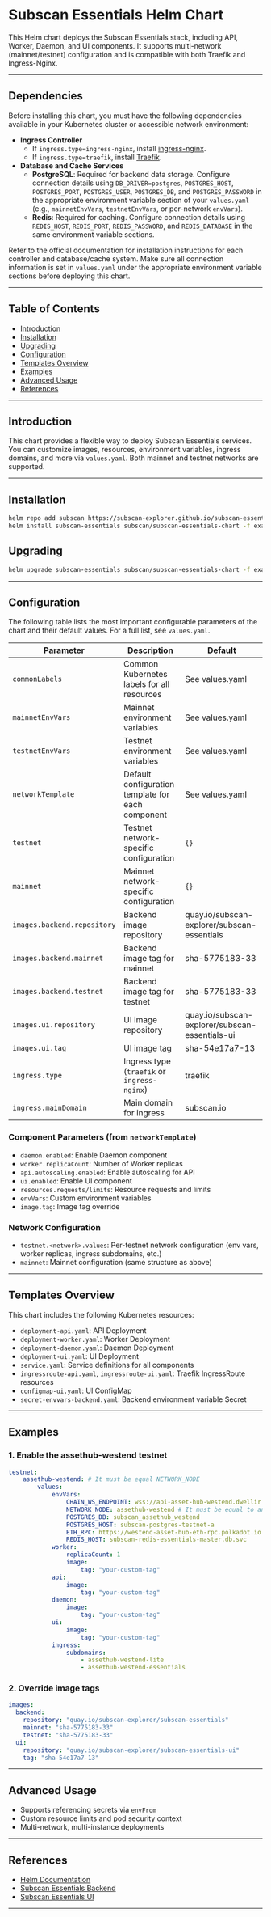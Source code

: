 
# Subscan Essentials Helm Chart

This Helm chart deploys the Subscan Essentials stack, including API, Worker, Daemon, and UI components. It supports multi-network (mainnet/testnet) configuration and is compatible with both Traefik and Ingress-Nginx.

---

## Dependencies

Before installing this chart, you must have the following dependencies available in your Kubernetes cluster or accessible network environment:

- **Ingress Controller**
  - If `ingress.type=ingress-nginx`, install [ingress-nginx](https://github.com/kubernetes/ingress-nginx).
  - If `ingress.type=traefik`, install [Traefik](https://github.com/traefik/traefik).
- **Database and Cache Services**
  - **PostgreSQL**: Required for backend data storage. Configure connection details using `DB_DRIVER=postgres`, `POSTGRES_HOST`, `POSTGRES_PORT`, `POSTGRES_USER`, `POSTGRES_DB`, and `POSTGRES_PASSWORD` in the appropriate environment variable section of your `values.yaml` (e.g., `mainnetEnvVars`, `testnetEnvVars`, or per-network `envVars`).
  - **Redis**: Required for caching. Configure connection details using `REDIS_HOST`, `REDIS_PORT`, `REDIS_PASSWORD`, and `REDIS_DATABASE` in the same environment variable sections.

Refer to the official documentation for installation instructions for each controller and database/cache system. Make sure all connection information is set in `values.yaml` under the appropriate environment variable sections before deploying this chart.

---

## Table of Contents

- [Introduction](#introduction)
- [Installation](#installation)
- [Upgrading](#upgrading)
- [Configuration](#configuration)
- [Templates Overview](#templates-overview)
- [Examples](#examples)
- [Advanced Usage](#advanced-usage)
- [References](#references)

---

## Introduction

This chart provides a flexible way to deploy Subscan Essentials services. You can customize images, resources, environment variables, ingress domains, and more via `values.yaml`. Both mainnet and testnet networks are supported.

---

## Installation

```sh
helm repo add subscan https://subscan-explorer.github.io/subscan-essentials-chart/
helm install subscan-essentials subscan/subscan-essentials-chart -f example/subscan-essentials/values.yaml
```

## Upgrading

```sh
helm upgrade subscan-essentials subscan/subscan-essentials-chart -f example/subscan-essentials/values.yaml
```

---

## Configuration

The following table lists the most important configurable parameters of the chart and their default values. For a full list, see `values.yaml`.

| Parameter | Description | Default |
|-----------|-------------|---------|
| `commonLabels` | Common Kubernetes labels for all resources | See values.yaml |
| `mainnetEnvVars` | Mainnet environment variables | See values.yaml |
| `testnetEnvVars` | Testnet environment variables | See values.yaml |
| `networkTemplate` | Default configuration template for each component | See values.yaml |
| `testnet` | Testnet network-specific configuration | `{}` |
| `mainnet` | Mainnet network-specific configuration | `{}` |
| `images.backend.repository` | Backend image repository | quay.io/subscan-explorer/subscan-essentials |
| `images.backend.mainnet` | Backend image tag for mainnet | sha-5775183-33 |
| `images.backend.testnet` | Backend image tag for testnet | sha-5775183-33 |
| `images.ui.repository` | UI image repository | quay.io/subscan-explorer/subscan-essentials-ui |
| `images.ui.tag` | UI image tag | sha-54e17a7-13 |
| `ingress.type` | Ingress type (`traefik` or `ingress-nginx`) | traefik |
| `ingress.mainDomain` | Main domain for ingress | subscan.io |

### Component Parameters (from `networkTemplate`)

- `daemon.enabled`: Enable Daemon component
- `worker.replicaCount`: Number of Worker replicas
- `api.autoscaling.enabled`: Enable autoscaling for API
- `ui.enabled`: Enable UI component
- `resources.requests/limits`: Resource requests and limits
- `envVars`: Custom environment variables
- `image.tag`: Image tag override

### Network Configuration

- `testnet.<network>.values`: Per-testnet network configuration (env vars, worker replicas, ingress subdomains, etc.)
- `mainnet`: Mainnet configuration (same structure as above)

---

## Templates Overview

This chart includes the following Kubernetes resources:

- `deployment-api.yaml`: API Deployment
- `deployment-worker.yaml`: Worker Deployment
- `deployment-daemon.yaml`: Daemon Deployment
- `deployment-ui.yaml`: UI Deployment
- `service.yaml`: Service definitions for all components
- `ingressroute-api.yaml`, `ingressroute-ui.yaml`: Traefik IngressRoute resources
- `configmap-ui.yaml`: UI ConfigMap
- `secret-envvars-backend.yaml`: Backend environment variable Secret

---

## Examples

### 1. Enable the assethub-westend testnet

```yaml
testnet:
    assethub-westend: # It must be equal NETWORK_NODE
        values:
            envVars:
                CHAIN_WS_ENDPOINT: wss://api-asset-hub-westend.dwellir.com/xxxxxxxx
                NETWORK_NODE: assethub-westend # It must be equal to and unique from the network name.
                POSTGRES_DB: subscan_assethub_westend
                POSTGRES_HOST: subscan-postgres-testnet-a
                ETH_RPC: https://westend-asset-hub-eth-rpc.polkadot.io
                REDIS_HOST: subscan-redis-essentials-master.db.svc
            worker:
                replicaCount: 1
                image:
                    tag: "your-custom-tag"
            api:
                image:
                    tag: "your-custom-tag"
            daemon:
                image:
                    tag: "your-custom-tag"
            ui:
                image:
                    tag: "your-custom-tag"
            ingress:
                subdomains:
                    - assethub-westend-lite
                    - assethub-westend-essentials

```

### 2. Override image tags

```yaml
images:
  backend:
    repository: "quay.io/subscan-explorer/subscan-essentials"
    mainnet: "sha-5775183-33"
    testnet: "sha-5775183-33"
  ui:
    repository: "quay.io/subscan-explorer/subscan-essentials-ui"
    tag: "sha-54e17a7-13"
```

---

## Advanced Usage

- Supports referencing secrets via `envFrom`
- Custom resource limits and pod security context
- Multi-network, multi-instance deployments

---

## References

- [Helm Documentation](https://helm.sh/docs/)
- [Subscan Essentials Backend](https://github.com/subscan-explorer/subscan-essentials)
- [Subscan Essentials UI](https://github.com/subscan-explorer/subscan-essentials-ui-react)

---